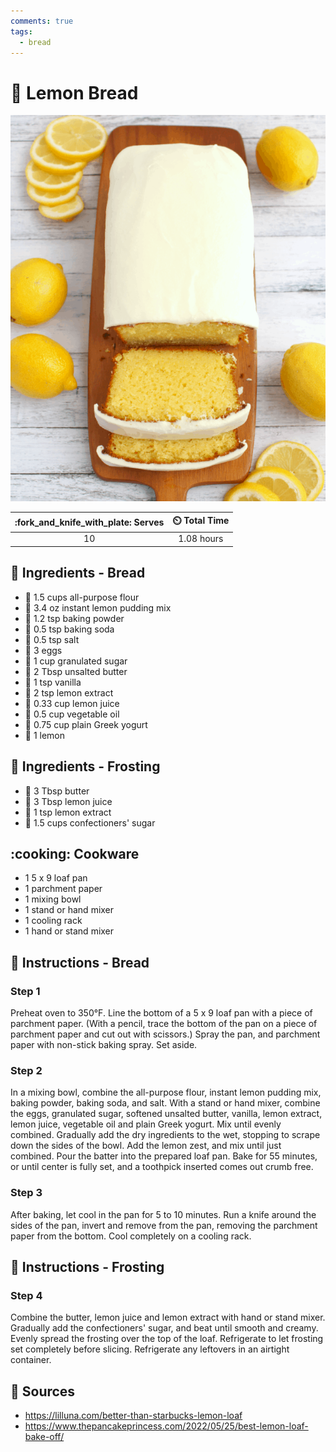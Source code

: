 ```yaml
---
comments: true
tags:
  - bread
---
```

# :lemon: Lemon Bread

![Lemon Bread](../assets/images/lemon-bread.png)

| :fork_and_knife_with_plate: Serves | :timer_clock: Total Time |
|:----------------------------------:|:-----------------------: |
| 10 | 1.08 hours |

## :salt: Ingredients - Bread

- :ear_of_rice: 1.5 cups all-purpose flour
- :custard: 3.4 oz instant lemon pudding mix
- :dash: 1.2 tsp baking powder
- :cup_with_straw: 0.5 tsp baking soda
- :salt: 0.5 tsp salt
- :egg: 3 eggs
- :candy: 1 cup granulated sugar
- :butter: 2 Tbsp unsalted butter
- :icecream: 1 tsp vanilla
- :lemon: 2 tsp lemon extract
- :lemon: 0.33 cup lemon juice
- :carrot: 0.5 cup vegetable oil
- :microbe: 0.75 cup plain Greek yogurt
- :lemon: 1 lemon

## :salt: Ingredients - Frosting

- :butter: 3 Tbsp butter
- :lemon: 3 Tbsp lemon juice
- :lemon: 1 tsp lemon extract
- :candy: 1.5 cups confectioners' sugar

## :cooking: Cookware

- 1 5 x 9 loaf pan
- 1 parchment paper
- 1 mixing bowl
- 1 stand or hand mixer
- 1 cooling rack
- 1 hand or stand mixer

## :pencil: Instructions - Bread

### Step 1

Preheat oven to 350°F. Line the bottom of a 5 x 9 loaf pan with a piece of parchment paper. (With a pencil, trace the
bottom of the pan on a piece of parchment paper and cut out with scissors.) Spray the pan, and parchment paper with
non-stick baking spray. Set aside.

### Step 2

In a mixing bowl, combine the all-purpose flour, instant lemon pudding mix, baking powder, baking soda, and salt. With a
stand or hand mixer, combine the eggs, granulated sugar, softened unsalted butter, vanilla, lemon extract, lemon juice,
vegetable oil and plain Greek yogurt. Mix until evenly combined. Gradually add the dry ingredients to the wet, stopping
to scrape down the sides of the bowl. Add the lemon zest, and mix until just combined. Pour the batter into the prepared
loaf pan. Bake for 55 minutes, or until center is fully set, and a toothpick inserted comes out crumb free.

### Step 3

After baking, let cool in the pan for 5 to 10 minutes. Run a knife around the sides of the pan, invert and remove from
the pan, removing the parchment paper from the bottom. Cool completely on a cooling rack.

## :pencil: Instructions - Frosting

### Step 4

Combine the butter, lemon juice and lemon extract with hand or stand mixer. Gradually add the
confectioners' sugar, and beat until smooth and creamy. Evenly spread the frosting over the top of the loaf. Refrigerate
to let frosting set completely before slicing. Refrigerate any leftovers in an airtight container.

## :link: Sources

- <https://lilluna.com/better-than-starbucks-lemon-loaf>
- <https://www.thepancakeprincess.com/2022/05/25/best-lemon-loaf-bake-off/>
